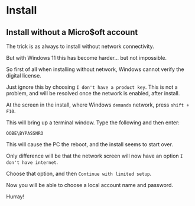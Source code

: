 # Install

## Install without a Micro$oft account

The trick is as always to install without network connectivity.

But with Windows 11 this has become harder... but not impossible.

So first of all when installing without network, Windows cannot verify the digital license.

Just ignore this by choosing `I don't have a product key`. This is not a problem, and will be resolved once the network is enabled, after install.

At the screen in the install, where Windows `demands` network, press `shift + F10`.

This will bring up a terminal window. Type the following and then enter:
```
OOBE\BYPASSNRO
```
This will cause the PC the reboot, and the install seems to start over.

Only difference will be that the network screen will now have an option `I don't have internet`.

Choose that option, and then `Continue with limited setup`.

Now you will be able to choose a local account name and password.

Hurray!
